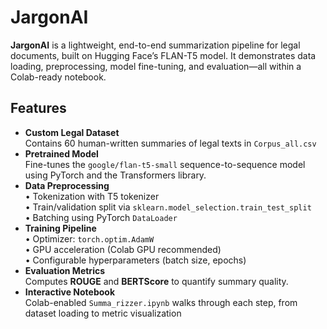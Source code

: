 # JargonAI

**JargonAI** is a lightweight, end-to-end summarization pipeline for legal documents, built on Hugging Face’s FLAN-T5 model. It demonstrates data loading, preprocessing, model fine-tuning, and evaluation—all within a Colab-ready notebook.

## Features

- **Custom Legal Dataset**  
  Contains 60 human-written summaries of legal texts in `Corpus_all.csv` 
- **Pretrained Model**  
  Fine-tunes the `google/flan-t5-small` sequence-to-sequence model using PyTorch and the Transformers library.
- **Data Preprocessing**  
  • Tokenization with T5 tokenizer  
  • Train/validation split via `sklearn.model_selection.train_test_split`  
  • Batching using PyTorch `DataLoader`
- **Training Pipeline**  
  • Optimizer: `torch.optim.AdamW`  
  • GPU acceleration (Colab GPU recommended)  
  • Configurable hyperparameters (batch size, epochs)
- **Evaluation Metrics**  
  Computes **ROUGE** and **BERTScore** to quantify summary quality.
- **Interactive Notebook**  
  Colab-enabled `Summa_rizzer.ipynb` walks through each step, from dataset loading to metric visualization



